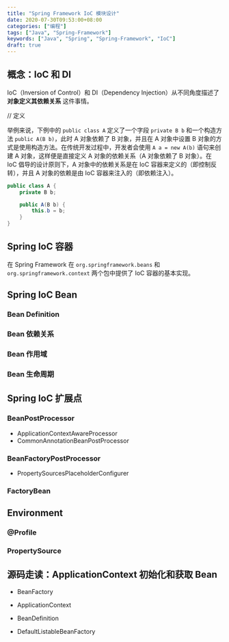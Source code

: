 ```yaml
---
title: "Spring Framework IoC 模块设计"
date: 2020-07-30T09:53:00+08:00
categories: ["编程"]
tags: ["Java", "Spring-Framework"]
keywords: ["Java", "Spring", "Spring-Framework", "IoC"]
draft: true
---
```


## 概念：IoC 和 DI

IoC（Inversion of Control）和 DI（Dependency Injection）从不同角度描述了 **对象定义其依赖关系** 这件事情。

// 定义

举例来说，下例中的 `public class A` 定义了一个字段 `private B b` 和一个构造方法 `public A(B b)`，此时 A 对象依赖了 B 对象，并且在 A 对象中设置 B 对象的方式是使用构造方法。在传统开发过程中，开发者会使用 `A a = new A(b)` 语句来创建 A 对象，这样便是直接定义 A 对象的依赖关系（A 对象依赖了 B 对象）。在 IoC 倡导的设计原则下，A 对象中的依赖关系是在 IoC 容器来定义的（即控制反转），并且 A 对象的依赖是由 IoC 容器来注入的（即依赖注入）。

```java
public class A {
    private B b;

    public A(B b) {
        this.b = b;
    }
}
```

## Spring IoC 容器

在 Spring Framework 在 `org.springframework.beans` 和 `org.springframework.context` 两个包中提供了 IoC 容器的基本实现。

## Spring IoC Bean

### Bean Definition

### Bean 依赖关系

### Bean 作用域

### Bean 生命周期

## Spring IoC 扩展点

### BeanPostProcessor

- ApplicationContextAwareProcessor
- CommonAnnotationBeanPostProcessor

### BeanFactoryPostProcessor

- PropertySourcesPlaceholderConfigurer

### FactoryBean

## Environment

### @Profile

### PropertySource

## 源码走读：ApplicationContext 初始化和获取 Bean

- BeanFactory
- ApplicationContext

- BeanDefinition
- DefaultListableBeanFactory
